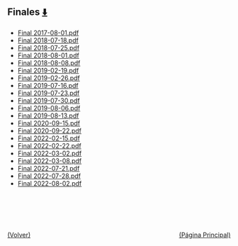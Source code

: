 
<html>
<body>
<h2>Finales <a href="https://downgit.github.io/#/home?url=https://github.com/Apuntes-FIUBA/Apuntes-Electronica/tree/main/86 - Electrónica/8603 - Dispositivos Semiconductores/Examenes/Finales" style="font-size:20px">  ⬇️ </a></h2>
<ul>
    <li><a href="Final 2017-08-01.pdf">Final 2017-08-01.pdf</a></li>
    <li><a href="Final 2018-07-18.pdf">Final 2018-07-18.pdf</a></li>
    <li><a href="Final 2018-07-25.pdf">Final 2018-07-25.pdf</a></li>
    <li><a href="Final 2018-08-01.pdf">Final 2018-08-01.pdf</a></li>
    <li><a href="Final 2018-08-08.pdf">Final 2018-08-08.pdf</a></li>
    <li><a href="Final 2019-02-19.pdf">Final 2019-02-19.pdf</a></li>
    <li><a href="Final 2019-02-26.pdf">Final 2019-02-26.pdf</a></li>
    <li><a href="Final 2019-07-16.pdf">Final 2019-07-16.pdf</a></li>
    <li><a href="Final 2019-07-23.pdf">Final 2019-07-23.pdf</a></li>
    <li><a href="Final 2019-07-30.pdf">Final 2019-07-30.pdf</a></li>
    <li><a href="Final 2019-08-06.pdf">Final 2019-08-06.pdf</a></li>
    <li><a href="Final 2019-08-13.pdf">Final 2019-08-13.pdf</a></li>
    <li><a href="Final 2020-09-15.pdf">Final 2020-09-15.pdf</a></li>
    <li><a href="Final 2020-09-22.pdf">Final 2020-09-22.pdf</a></li>
    <li><a href="Final 2022-02-15.pdf">Final 2022-02-15.pdf</a></li>
    <li><a href="Final 2022-02-22.pdf">Final 2022-02-22.pdf</a></li>
    <li><a href="Final 2022-03-02.pdf">Final 2022-03-02.pdf</a></li>
    <li><a href="Final 2022-03-08.pdf">Final 2022-03-08.pdf</a></li>
    <li><a href="Final 2022-07-21.pdf">Final 2022-07-21.pdf</a></li>
    <li><a href="Final 2022-07-28.pdf">Final 2022-07-28.pdf</a></li>
    <li><a href="Final 2022-08-02.pdf">Final 2022-08-02.pdf</a></li>
</ul>
</body>
</html>
<br><br><br><br><br><a href="../" style="float: left">(Volver)</a> <a href="https://apuntes-fiuba.github.io/Apuntes-Electronica" style="float: right">(Página Principal)</a>
